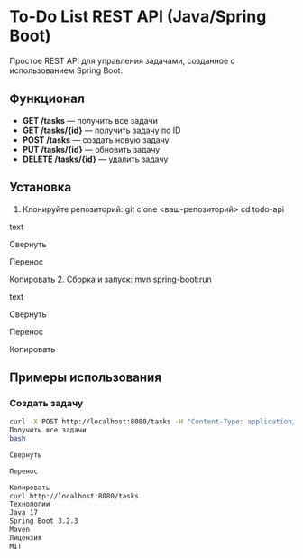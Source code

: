# To-Do List REST API (Java/Spring Boot)

Простое REST API для управления задачами, созданное с использованием Spring Boot.

## Функционал
- **GET /tasks** — получить все задачи
- **GET /tasks/{id}** — получить задачу по ID
- **POST /tasks** — создать новую задачу
- **PUT /tasks/{id}** — обновить задачу
- **DELETE /tasks/{id}** — удалить задачу

## Установка
1. Клонируйте репозиторий:
git clone <ваш-репозиторий>
cd todo-api

text

Свернуть

Перенос

Копировать
2. Сборка и запуск:
mvn spring-boot:run

text

Свернуть

Перенос

Копировать

## Примеры использования
### Создать задачу
```bash
curl -X POST http://localhost:8080/tasks -H "Content-Type: application/json" -d "{\"title\": \"Купить продукты\", \"description\": \"Молоко, хлеб, яйца\", \"completed\": false}"
Получить все задачи
bash

Свернуть

Перенос

Копировать
curl http://localhost:8080/tasks
Технологии
Java 17
Spring Boot 3.2.3
Maven
Лицензия
MIT
